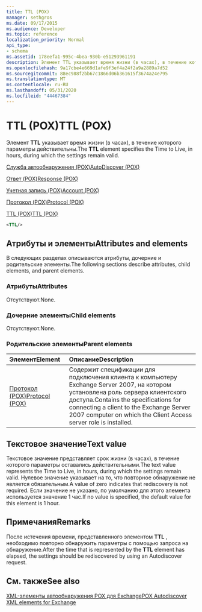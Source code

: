 ```yaml
---
title: TTL (POX)
manager: sethgros
ms.date: 09/17/2015
ms.audience: Developer
ms.topic: reference
localization_priority: Normal
api_type:
- schema
ms.assetid: 178eefa1-995c-4bea-930b-e51293961191
description: Элемент TTL указывает время жизни (в часах), в течение которого параметры действительны.
ms.openlocfilehash: 9a17cbe4e669d1afe9f3ef4a24f2a9a2889a7d52
ms.sourcegitcommit: 88ec988f2bb67c1866d06b361615f3674a24e795
ms.translationtype: MT
ms.contentlocale: ru-RU
ms.lasthandoff: 05/31/2020
ms.locfileid: "44467384"
---
```

# <a name="ttl-pox"></a><span data-ttu-id="39513-103">TTL (POX)</span><span class="sxs-lookup"><span data-stu-id="39513-103">TTL (POX)</span></span>

<span data-ttu-id="39513-104">Элемент **TTL** указывает время жизни (в часах), в течение которого параметры действительны.</span><span class="sxs-lookup"><span data-stu-id="39513-104">The **TTL** element specifies the Time to Live, in hours, during which the settings remain valid.</span></span> 
  
[<span data-ttu-id="39513-105">Служба автообнаружения (POX)</span><span class="sxs-lookup"><span data-stu-id="39513-105">AutoDiscover (POX)</span></span>](autodiscover-pox.md)
  
[<span data-ttu-id="39513-106">Ответ (POX)</span><span class="sxs-lookup"><span data-stu-id="39513-106">Response (POX)</span></span>](response-pox.md)
  
[<span data-ttu-id="39513-107">Учетная запись (POX)</span><span class="sxs-lookup"><span data-stu-id="39513-107">Account (POX)</span></span>](account-pox.md)
  
[<span data-ttu-id="39513-108">Протокол (POX)</span><span class="sxs-lookup"><span data-stu-id="39513-108">Protocol (POX)</span></span>](protocol-pox.md)
  
[<span data-ttu-id="39513-109">TTL (POX)</span><span class="sxs-lookup"><span data-stu-id="39513-109">TTL (POX)</span></span>](ttl-pox.md)
  
```xml
<TTL/>
```

## <a name="attributes-and-elements"></a><span data-ttu-id="39513-110">Атрибуты и элементы</span><span class="sxs-lookup"><span data-stu-id="39513-110">Attributes and elements</span></span>

<span data-ttu-id="39513-111">В следующих разделах описываются атрибуты, дочерние и родительские элементы.</span><span class="sxs-lookup"><span data-stu-id="39513-111">The following sections describe attributes, child elements, and parent elements.</span></span>
  
### <a name="attributes"></a><span data-ttu-id="39513-112">Атрибуты</span><span class="sxs-lookup"><span data-stu-id="39513-112">Attributes</span></span>

<span data-ttu-id="39513-113">Отсутствуют.</span><span class="sxs-lookup"><span data-stu-id="39513-113">None.</span></span>
  
### <a name="child-elements"></a><span data-ttu-id="39513-114">Дочерние элементы</span><span class="sxs-lookup"><span data-stu-id="39513-114">Child elements</span></span>

<span data-ttu-id="39513-115">Отсутствуют.</span><span class="sxs-lookup"><span data-stu-id="39513-115">None.</span></span>
  
### <a name="parent-elements"></a><span data-ttu-id="39513-116">Родительские элементы</span><span class="sxs-lookup"><span data-stu-id="39513-116">Parent elements</span></span>

|<span data-ttu-id="39513-117">**Элемент**</span><span class="sxs-lookup"><span data-stu-id="39513-117">**Element**</span></span>|<span data-ttu-id="39513-118">**Описание**</span><span class="sxs-lookup"><span data-stu-id="39513-118">**Description**</span></span>|
|:-----|:-----|
|[<span data-ttu-id="39513-119">Протокол (POX)</span><span class="sxs-lookup"><span data-stu-id="39513-119">Protocol (POX)</span></span>](protocol-pox.md) <br/> |<span data-ttu-id="39513-120">Содержит спецификации для подключения клиента к компьютеру Exchange Server 2007, на котором установлена роль сервера клиентского доступа.</span><span class="sxs-lookup"><span data-stu-id="39513-120">Contains the specifications for connecting a client to the Exchange Server 2007 computer on which the Client Access server role is installed.</span></span>  <br/> |
   
## <a name="text-value"></a><span data-ttu-id="39513-121">Текстовое значение</span><span class="sxs-lookup"><span data-stu-id="39513-121">Text value</span></span>

<span data-ttu-id="39513-122">Текстовое значение представляет срок жизни (в часах), в течение которого параметры оставались действительными.</span><span class="sxs-lookup"><span data-stu-id="39513-122">The text value represents the Time to Live, in hours, during which the settings remain valid.</span></span> <span data-ttu-id="39513-123">Нулевое значение указывает на то, что повторное обнаружение не является обязательным.</span><span class="sxs-lookup"><span data-stu-id="39513-123">A value of zero indicates that rediscovery is not required.</span></span> <span data-ttu-id="39513-124">Если значение не указано, по умолчанию для этого элемента используется значение 1 час.</span><span class="sxs-lookup"><span data-stu-id="39513-124">If no value is specified, the default value for this element is 1 hour.</span></span>
  
## <a name="remarks"></a><span data-ttu-id="39513-125">Примечания</span><span class="sxs-lookup"><span data-stu-id="39513-125">Remarks</span></span>

<span data-ttu-id="39513-126">После истечения времени, представленного элементом **TTL** , необходимо повторно обнаружить параметры с помощью запроса на обнаружение.</span><span class="sxs-lookup"><span data-stu-id="39513-126">After the time that is represented by the **TTL** element has elapsed, the settings should be rediscovered by using an Autodiscover request.</span></span> 
  
## <a name="see-also"></a><span data-ttu-id="39513-127">См. также</span><span class="sxs-lookup"><span data-stu-id="39513-127">See also</span></span>



[<span data-ttu-id="39513-128">XML-элементы автообнаружения POX для Exchange</span><span class="sxs-lookup"><span data-stu-id="39513-128">POX Autodiscover XML elements for Exchange</span></span>](pox-autodiscover-xml-elements-for-exchange.md)

